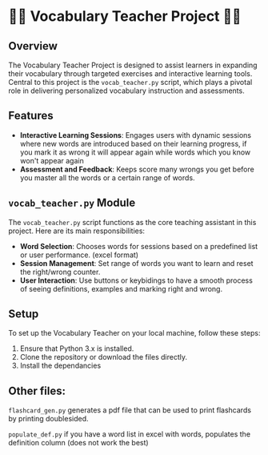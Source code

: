 # 🧑‍🏫 Vocabulary Teacher Project 🧑‍🏫

## Overview

The Vocabulary Teacher Project is designed to assist learners in expanding their vocabulary through targeted exercises and interactive learning tools. Central to this project is the `vocab_teacher.py` script, which plays a pivotal role in delivering personalized vocabulary instruction and assessments.

## Features

- **Interactive Learning Sessions**: Engages users with dynamic sessions where new words are introduced based on their learning progress, if you mark it as wrong it will appear again while words which you know won't appear again
- **Assessment and Feedback**: Keeps score many wrongs you get before you master all the words or a certain range of words.

## `vocab_teacher.py` Module

The `vocab_teacher.py` script functions as the core teaching assistant in this project. Here are its main responsibilities:

- **Word Selection**: Chooses words for sessions based on a predefined list or user performance. (excel format)
- **Session Management**: Set range of words you want to learn and reset the right/wrong counter.
- **User Interaction**: Use buttons or keybidings to have a smooth process of seeing definitions, examples and marking right and wrong.

## Setup

To set up the Vocabulary Teacher on your local machine, follow these steps:

1. Ensure that Python 3.x is installed.
2. Clone the repository or download the files directly.
3. Install the dependancies

## Other files:

`flashcard_gen.py` generates a pdf file that can be used to print flashcards by printing doublesided.

`populate_def.py` if you have a word list in excel with words, populates the definition column (does not work the best)
